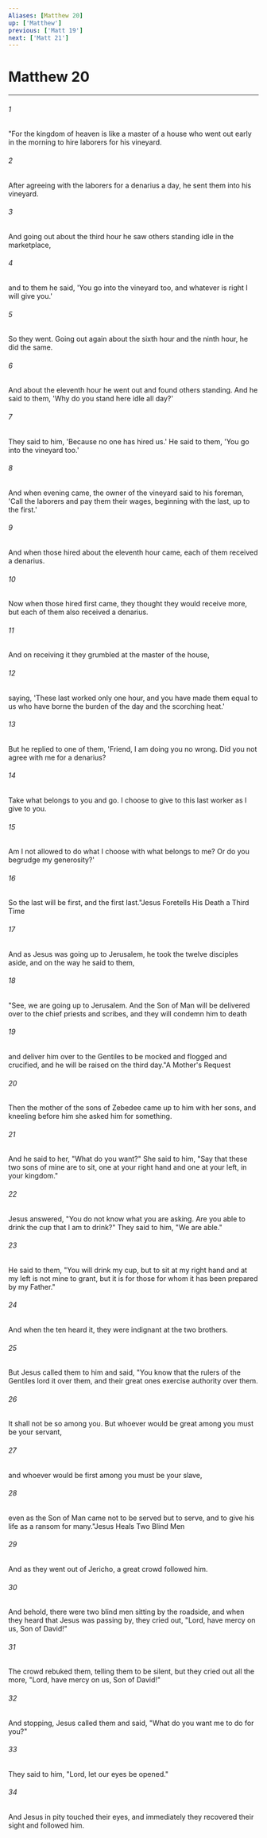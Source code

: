 ```yaml
---
Aliases: [Matthew 20]
up: ['Matthew']
previous: ['Matt 19']
next: ['Matt 21']
---
```

# Matthew 20
***



###### 1 
"For the kingdom of heaven is like a master of a house who went out early in the morning to hire laborers for his vineyard. 

###### 2 
After agreeing with the laborers for a denarius a day, he sent them into his vineyard. 

###### 3 
And going out about the third hour he saw others standing idle in the marketplace, 

###### 4 
and to them he said, 'You go into the vineyard too, and whatever is right I will give you.' 

###### 5 
So they went. Going out again about the sixth hour and the ninth hour, he did the same. 

###### 6 
And about the eleventh hour he went out and found others standing. And he said to them, 'Why do you stand here idle all day?' 

###### 7 
They said to him, 'Because no one has hired us.' He said to them, 'You go into the vineyard too.' 

###### 8 
And when evening came, the owner of the vineyard said to his foreman, 'Call the laborers and pay them their wages, beginning with the last, up to the first.' 

###### 9 
And when those hired about the eleventh hour came, each of them received a denarius. 

###### 10 
Now when those hired first came, they thought they would receive more, but each of them also received a denarius. 

###### 11 
And on receiving it they grumbled at the master of the house, 

###### 12 
saying, 'These last worked only one hour, and you have made them equal to us who have borne the burden of the day and the scorching heat.' 

###### 13 
But he replied to one of them, 'Friend, I am doing you no wrong. Did you not agree with me for a denarius? 

###### 14 
Take what belongs to you and go. I choose to give to this last worker as I give to you. 

###### 15 
Am I not allowed to do what I choose with what belongs to me? Or do you begrudge my generosity?' 

###### 16 
So the last will be first, and the first last."Jesus Foretells His Death a Third Time 

###### 17 
And as Jesus was going up to Jerusalem, he took the twelve disciples aside, and on the way he said to them, 

###### 18 
"See, we are going up to Jerusalem. And the Son of Man will be delivered over to the chief priests and scribes, and they will condemn him to death 

###### 19 
and deliver him over to the Gentiles to be mocked and flogged and crucified, and he will be raised on the third day."A Mother's Request 

###### 20 
Then the mother of the sons of Zebedee came up to him with her sons, and kneeling before him she asked him for something. 

###### 21 
And he said to her, "What do you want?" She said to him, "Say that these two sons of mine are to sit, one at your right hand and one at your left, in your kingdom." 

###### 22 
Jesus answered, "You do not know what you are asking. Are you able to drink the cup that I am to drink?" They said to him, "We are able." 

###### 23 
He said to them, "You will drink my cup, but to sit at my right hand and at my left is not mine to grant, but it is for those for whom it has been prepared by my Father." 

###### 24 
And when the ten heard it, they were indignant at the two brothers. 

###### 25 
But Jesus called them to him and said, "You know that the rulers of the Gentiles lord it over them, and their great ones exercise authority over them. 

###### 26 
It shall not be so among you. But whoever would be great among you must be your servant, 

###### 27 
and whoever would be first among you must be your slave, 

###### 28 
even as the Son of Man came not to be served but to serve, and to give his life as a ransom for many."Jesus Heals Two Blind Men 

###### 29 
And as they went out of Jericho, a great crowd followed him. 

###### 30 
And behold, there were two blind men sitting by the roadside, and when they heard that Jesus was passing by, they cried out, "Lord, have mercy on us, Son of David!" 

###### 31 
The crowd rebuked them, telling them to be silent, but they cried out all the more, "Lord, have mercy on us, Son of David!" 

###### 32 
And stopping, Jesus called them and said, "What do you want me to do for you?" 

###### 33 
They said to him, "Lord, let our eyes be opened." 

###### 34 
And Jesus in pity touched their eyes, and immediately they recovered their sight and followed him.
